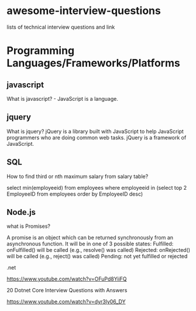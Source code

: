 # awesome-interview-questions
lists of technical interview questions and link


# Programming Languages/Frameworks/Platforms

## javascript
 What is javascript? - JavaScript is a language. 


## jquery
What is jquery?
 jQuery is a library built with JavaScript to help JavaScript programmers who are doing common web tasks.
 jQuery is a framework of JavaScript.
 
 ## SQL 
 How to find third or nth maximum salary from salary table?
 
select min(employeeid)  from  employees where employeeid in (select top 2 EmployeeID from employees order by EmployeeID desc)

## Node.js

what is Promises?

A promise is an object which can be returned synchronously from an asynchronous function. It will be in one of 3 possible states:
Fulfilled: onFulfilled() will be called (e.g., resolve() was called)
Rejected: onRejected() will be called (e.g., reject() was called)
Pending: not yet fulfilled or rejected



.net 

https://www.youtube.com/watch?v=OFuPd8YiiFQ


20 Dotnet Core Interview Questions with Answers

https://www.youtube.com/watch?v=dyr3ly06_DY


